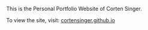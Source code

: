 This is the Personal Portfolio Website of Corten Singer.

To view the site, visit: [cortensinger.github.io](https://cortensinger.github.io "Portfolio")
